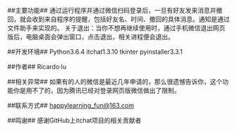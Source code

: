 ##主要功能##
通过运行程序并通过微信扫码登录后，一旦有好友发来消息并撤回，就会收到来自程序的提醒，包括好友名、时间、撤回的具体消息。通知是通过文件助手来实现的。
关于退出：当你不想再继续使用时，通过手机微信退出网页版后，电脑桌面会弹出窗口，点击退出，相关进程便会退出。

##开发环境##
	Python3.6.4
	itchat1.3.10
	tkinter
	pyinstaller3.3.1

##作者##
Ricardo·lu

##相关异常##
如果有的人的微信是最近几年申请的，那么很遗憾告诉你，这个功能你是用不了的，因为腾讯已经对登录网页版微信做出了限制。

##联系方式##
happylearning_fun@163.com

##鸣谢##
感谢GitHub上itchat项目的相关贡献者